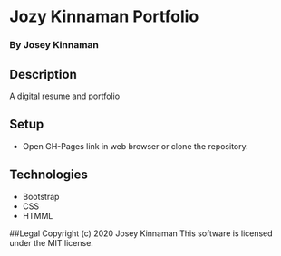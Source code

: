 # Jozy Kinnaman Portfolio
### By Josey Kinnaman
## Description
A digital resume and portfolio
## Setup
* Open GH-Pages link in web browser or clone the repository. 
## Technologies 
* Bootstrap
* CSS
* HTMML

##Legal
Copyright (c) 2020 Josey Kinnaman
This software is licensed under the MIT license.
